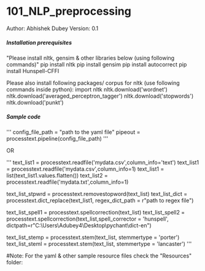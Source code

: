 # 101_NLP_preprocessing


Author: Abhishek Dubey
Version: 0.1

##### Installation prerequisites 
"Please install nltk, gensim & other libraries below (using following commands)"
pip install nltk
pip install gensim
pip install autocorrect
pip install Hunspell-CFFI

Please also install following packages/ corpus for nltk (use following commands inside python):
import nltk
nltk.download('wordnet')
nltk.download('averaged_perceptron_tagger')
nltk.download('stopwords')
nltk.download('punkt')

##### Sample code
'''
config_file_path = "path to the yaml file"
pipeout = processtext.pipeline(config_file_path)
'''

OR

'''
text_list1 = processtext.readfile('mydata.csv',column_info='text')
text_list1 = processtext.readfile('mydata.csv',column_info=1)
text_list1 = list(text_list1.values.flatten())
text_list2 = processtext.readfile('mydata.txt',column_info=1)

text_list_stpwrd = processtext.removestopword(text_list)
text_list_dict = processtext.dict_replace(text_list1, regex_dict_path = r"path to regex file")

text_list_spell1 = processtext.spellcorrection(text_list)
text_list_spell2 = processtext.spellcorrection(text_list,spell_corrector = 'hunspell', dictpath=r"C:\Users\Adubey4\Desktop\pychant\dict-en")

text_list_stemp = processtext.stem(text_list, stemmertype = 'porter')
text_list_steml = processtext.stem(text_list, stemmertype = 'lancaster')
'''

#Note:
For the yaml & other sample resource files check the "Resources" folder:
